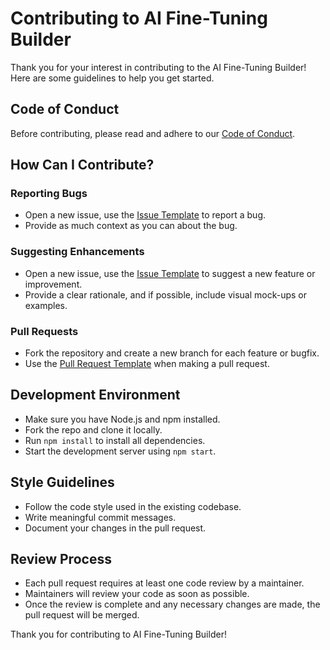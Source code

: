 # Contributing to AI Fine-Tuning Builder

Thank you for your interest in contributing to the AI Fine-Tuning Builder! Here are some guidelines to help you get started.

## Code of Conduct

Before contributing, please read and adhere to our [Code of Conduct](CODE_OF_CONDUCT.md).

## How Can I Contribute?

### Reporting Bugs

- Open a new issue, use the [Issue Template](ISSUE_TEMPLATE.md) to report a bug.
- Provide as much context as you can about the bug.

### Suggesting Enhancements

- Open a new issue, use the [Issue Template](ISSUE_TEMPLATE.md) to suggest a new feature or improvement.
- Provide a clear rationale, and if possible, include visual mock-ups or examples.

### Pull Requests

- Fork the repository and create a new branch for each feature or bugfix.
- Use the [Pull Request Template](PULL_REQUEST_TEMPLATE.md) when making a pull request.

## Development Environment

- Make sure you have Node.js and npm installed.
- Fork the repo and clone it locally.
- Run `npm install` to install all dependencies.
- Start the development server using `npm start`.

## Style Guidelines

- Follow the code style used in the existing codebase.
- Write meaningful commit messages.
- Document your changes in the pull request.

## Review Process

- Each pull request requires at least one code review by a maintainer.
- Maintainers will review your code as soon as possible.
- Once the review is complete and any necessary changes are made, the pull request will be merged.

Thank you for contributing to AI Fine-Tuning Builder!
